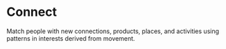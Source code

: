 Connect
=======

Match people with new connections, products, places, and activities using patterns in interests derived from movement.
